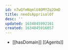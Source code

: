 ```yaml
---
id: n7wQfmNqmlU4OMYZq2OmD
title: needsApprisalOf
desc: ''
updated: 1634845992161
created: 1634845916057
---
```


- [[hasDomain]] [[Agents]]
